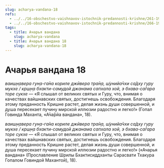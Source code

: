 ```yaml
---
slug: acharya-vandana-18
refs:
  - ../../16-obschestvo-vaishnavov-istochnik-predannosti-krishne/261-1982-04-30-a2-b1-neobhodimo-predatsya-vajshnavam-i-skontsentrirovatsya-na-ih-duhovnom-aspekte.md
  - ../../16-obschestvo-vaishnavov-istochnik-predannosti-krishne/266-1983-11-13-b2-obshhenie-s-vajshnavami-put-iz-mira-zabluzhdenij-nastavleniya-prahlada.md
tags:
  - title: Ачарья вандана
    slug: acharya-vandana
  - title: Ачарья вандана 18
    slug: acharya-vandana-18
---
```


# Ачарья вандана 18

*ваиш̣н̣авера гун̣а-га̄на кориле джӣвера тра̄н̣а, ш́унийа̄чхи са̄дху гуру мукхе / крш̣н̣а бхакти-самудой джанама сапхала хой, э бхава-са̄гара торе сукхе* — «Я слышал от великих святых и Гуру, что, внимая о качествах вайшнавских святых, достигнешь освобождения. Благодаря этому преданность Кришне растет, делая жизнь души совершенной, и душа пересекает пучину мирской иллюзии радостно и легко!» (Гопал Говинда Маханта, «А̄ча̄рйа вандана», 18).

*ваиш̣н̣авера гун̣а-га̄на кориле джӣвера тра̄н̣а, ш́унийа̄чхи са̄дху гуру мукхе / крш̣н̣а бхакти-самудой джанама сапхала хой, э бхава-са̄гара торе сукхе* — «Я слышал от великих святых и Гуру, что, внимая о качествах вайшнавских святых, достигнешь освобождения. Благодаря этому преданность Кришне растет, делая жизнь души совершенной, и душа пересекает пучину мирской иллюзии радостно и легко!» («Ачарья вандана» (Прославление Шрилы Бхактисиддханты Сарасвати Тхакура Гопалом Говиндой Махантой), 18).


